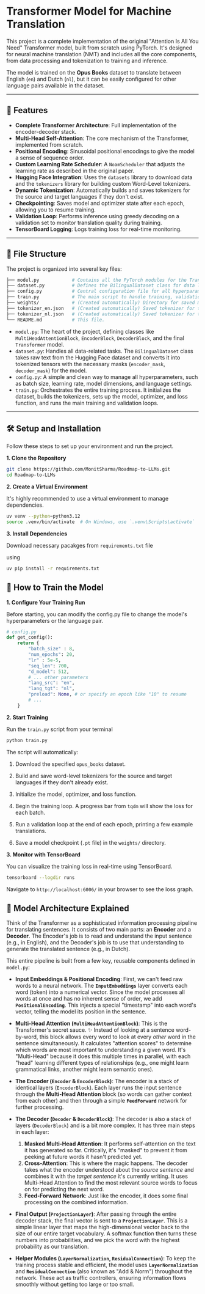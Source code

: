 # Transformer Model for Machine Translation

This project is a complete implementation of the original "Attention Is All You Need" Transformer model, built from scratch using PyTorch. It's designed for neural machine translation (NMT) and includes all the core components, from data processing and tokenization to training and inference.

The model is trained on the **Opus Books** dataset to translate between English (`en`) and Dutch (`nl`), but it can be easily configured for other language pairs available in the dataset.

---

## 🚀 Features

* **Complete Transformer Architecture**: Full implementation of the encoder-decoder stack.
* **Multi-Head Self-Attention**: The core mechanism of the Transformer, implemented from scratch.
* **Positional Encoding**: Sinusoidal positional encodings to give the model a sense of sequence order.
* **Custom Learning Rate Scheduler**: A `NoamScheduler` that adjusts the learning rate as described in the original paper.
* **Hugging Face Integration**: Uses the `datasets` library to download data and the `tokenizers` library for building custom Word-Level tokenizers.
* **Dynamic Tokenization**: Automatically builds and saves tokenizers for the source and target languages if they don't exist.
* **Checkpointing**: Saves model and optimizer state after each epoch, allowing you to resume training.
* **Validation Loop**: Performs inference using greedy decoding on a validation set to monitor translation quality during training.
* **TensorBoard Logging**: Logs training loss for real-time monitoring.

---

## 📂 File Structure

The project is organized into several key files:

```bash
├── model.py            # Contains all the PyTorch modules for the Transformer architecture.
├── dataset.py          # Defines the BilingualDataset class for data loading and preprocessing.
├── config.py           # Central configuration file for all hyperparameters and paths.
├── train.py            # The main script to handle training, validation, and model saving.
├── weights/            # (Created automatically) Directory for saved model checkpoints.
├── tokenizer_en.json   # (Created automatically) Saved tokenizer for the source language.
├── tokenizer_nl.json   # (Created automatically) Saved tokenizer for the target language.
└── README.md           # This file.
```


* `model.py`: The heart of the project, defining classes like `MultiHeadAttentionBlock`, `EncoderBlock`, `DecoderBlock`, and the final `Transformer` model.
* `dataset.py`: Handles all data-related tasks. The `BilingualDataset` class takes raw text from the Hugging Face dataset and converts it into tokenized tensors with the necessary masks (`encoder_mask`, `decoder_mask`) for the model.
* `config.py`: A simple and clean way to manage all hyperparameters, such as batch size, learning rate, model dimensions, and language settings.
* `train.py`: Orchestrates the entire training process. It initializes the dataset, builds the tokenizers, sets up the model, optimizer, and loss function, and runs the main training and validation loops.

---

## 🛠️ Setup and Installation

Follow these steps to set up your environment and run the project.

**1. Clone the Repository**

```bash
git clone https://github.com/MonitSharma/Roadmap-to-LLMs.git
cd Roadmap-to-LLMs
```


**2. Create a Virtual Environment**

It's highly recommended to use a virtual environment to manage dependencies.

```bash
uv venv --python=python3.12
source .venv/bin/activate  # On Windows, use `.venv\Scripts\activate`
```

**3. Install Dependencies**

Download necessary pacakges from `requirements.txt` file

using 

```bash
uv pip install -r requirements.txt
```

## 🏃 How to Train the Model

**1. Configure Your Training Run**

Before starting, you can modify the config.py file to change the model's hyperparameters or the language pair.

```python
# config.py
def get_config():
    return {
        "batch_size" : 8,
        "num_epochs": 20,
        "lr" : 5e-5,
        "seq_len": 700,
        "d_model": 512,
        # ... other parameters
        "lang_src": "en",
        "lang_tgt": "nl",
        "preload": None, # or specify an epoch like "10" to resume
        # ...
    }
```



**2. Start Training**

Run the `train.py` script from your terminal 

```python
python train.py
```

The script will automatically:

1. Download the specified `opus_books` dataset.

2. Build and save word-level tokenizers for the source and target languages if they don't already exist.

3. Initialize the model, optimizer, and loss function.

4. Begin the training loop. A progress bar from `tqdm` will show the loss for each batch.

5. Run a validation loop at the end of each epoch, printing a few example translations.

6. Save a model checkpoint (`.pt` file) in the `weights/` directory.


**3. Monitor with TensorBoard**


You can visualize the training loss in real-time using TensorBoard.

```bash
tensorboard --logdir runs
```

Navigate to `http://localhost:6006/` in your browser to see the loss graph.

## 🧠 Model Architecture Explained

Think of the Transformer as a sophisticated information processing pipeline for translating sentences. It consists of two main parts: an **Encoder** and a **Decoder**. The Encoder's job is to read and understand the input sentence (e.g., in English), and the Decoder's job is to use that understanding to generate the translated sentence (e.g., in Dutch).



This entire pipeline is built from a few key, reusable components defined in `model.py`:

* **Input Embeddings & Positional Encoding**: First, we can't feed raw words to a neural network. The **`InputEmbeddings`** layer converts each word (token) into a numerical vector. Since the model processes all words at once and has no inherent sense of order, we add **`PositionalEncoding`**. This injects a special "timestamp" into each word's vector, telling the model its position in the sentence.

* **Multi-Head Attention (`MultiHeadAttentionBlock`)**: This is the Transformer's secret sauce. ✨ Instead of looking at a sentence word-by-word, this block allows every word to look at every *other* word in the sentence simultaneously. It calculates "attention scores" to determine which words are most important to understanding a given word. It's "Multi-Head" because it does this multiple times in parallel, with each "head" learning different types of relationships (e.g., one might learn grammatical links, another might learn semantic ones).

* **The Encoder (`Encoder` & `EncoderBlock`)**: The encoder is a stack of identical layers (`EncoderBlock`). Each layer runs the input sentence through the **Multi-Head Attention** block (so words can gather context from each other) and then through a simple **`FeedForward`** network for further processing.

* **The Decoder (`Decoder` & `DecoderBlock`)**: The decoder is also a stack of layers (`DecoderBlock`) and is a bit more complex. It has three main steps in each layer:
    1.  **Masked Multi-Head Attention**: It performs self-attention on the text it has generated so far. Critically, it's "masked" to prevent it from peeking at future words it hasn't predicted yet.
    2.  **Cross-Attention**: This is where the magic happens. The decoder takes what the encoder understood about the *source sentence* and combines it with the *target sentence* it's currently writing. It uses Multi-Head Attention to find the most relevant source words to focus on for predicting the next word.
    3.  **Feed-Forward Network**: Just like the encoder, it does some final processing on the combined information.

* **Final Output (`ProjectionLayer`)**: After passing through the entire decoder stack, the final vector is sent to a **`ProjectionLayer`**. This is a simple linear layer that maps the high-dimensional vector back to the size of our entire target vocabulary. A softmax function then turns these numbers into probabilities, and we pick the word with the highest probability as our translation.

* **Helper Modules (`LayerNormalization`, `ResidualConnection`)**: To keep the training process stable and efficient, the model uses **`LayerNormalization`** and **`ResidualConnection`** (also known as "Add & Norm") throughout the network. These act as traffic controllers, ensuring information flows smoothly without getting too large or too small.